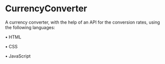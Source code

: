 # CurrencyConverter

A currency converter, with the help of an API for the conversion rates, using the following languages:

• HTML

• CSS

• JavaScript
